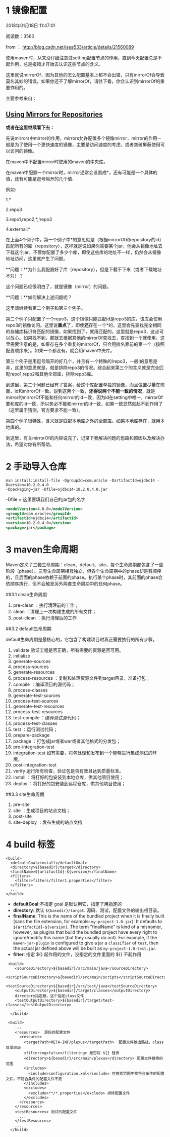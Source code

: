 # 1 镜像配置

2018年01月18日 11:47:01

阅读数：3560

from ： http://blog.csdn.net/isea533/article/details/21560089

使用maven时，从来没仔细注意过setting配置节点的作用，直到今天配置总是不起作用，总是报错才开始去认识这些节点的含义。

这里就说mirrorOf，因为其他的怎么配置基本上都不会出错，只有mirrorOf会导致莫名其妙的错误，如果你还不了解mirrorOf，请往下看，你会认识到mirrorOf的重要作用的。

主要参考来自：

## [Using Mirrors for Repositories](http://maven.apache.org/guides/mini/guide-mirror-settings.html)

**或者在这里继续看下去：**

先说mirrors中mirror的作用，mirrors允许配置多个镜像mirror，mirror的作用一般是为了使用一个更快速度的镜像，主要是访问速度的考虑，或者突破屏蔽使用可以访问的镜像。

在maven中不配置mirror时使用的maven的中央库。

在maven中配置一个mirror时，mirror通常会设置成*，还有可能是一个具体的值，还有可能是逗号隔开的几个值..

例如:

1.*

2.repo3

3.repo1,repo2,*,!repo3

4.external:*

在上面4个例子中，第一个例子中*的意思就是（根据mirrorOf和repository的id）匹配所有的库（repository），这样就是说如果你需要某个jar，他会从镜像地址去下载这个jar。不管你配置了多少个库，即使这些库的地址不一样，仍然会从镜像地址访问，这里就产生了问题。

**问题：**为什么我配置好了库（repository），但是下载不下来（或者下载地址不对）？

这个问题已经很明白了，就是镜像（mirror）的问题。

**问题：**如何解决上述问题呢？

这里请继续看第二个例子和第三个例子。

第二个例子只配置了一个repo3，这个镜像只能匹配id是repo3的库，该库会使用repo3的镜像访问。这里说**重点**了，即使**还**存在一个*的，这里会先查找完全相同的存储库标识符匹配的镜像，如果找到了，就用匹配的，这里就是repo3，这点可以放心。如果找不到，那就去根据其他的mirrorOf查找去，查找到一个就使用。这里需要注意的是，如果存在多个重复的mirrorOf，只会用排名靠前的第一个（按照配置顺序来）。如果一个都没有，就会用maven中央库。

第三个例子是用逗号隔开的好几个，并且有一个特殊的!repo3，一般!的意思是非，这里的意思就是，就是排除repo3的情况。综合起来第三个的含义就是完全匹配repo1,repo2和其他全部库，排除repo3库。

到这里，第二个问题已经有了答案，给这个库配置单独的镜像，而且位置尽量在前面，id和mirrorOf一致。说到这两个一致，**还得说两个不能一致的情况**，就是mirror的mirrorOf不能和任何mirror的id一致，因为id在setting中唯一，mirrorOf要和库的id一致，所以势必不能和mirror的id一致，如果一致显然就起不到作用了（这里属于猜测，官方要求不能一致）。

第四个例子很特殊，含义就是匹配本地库之外的全部库。如果本地库存在，就用本地库的。

到这里，有关mirrorOf的内容说完了，记录下我解决问题的思路和原因以及解决办法，希望对你有所帮助。

# 2 手动导入仓库

```mave
mvn install:install-file -DgroupId=com.oracle -DartifactId=ojdbc14 -Dversion=10.2.0.4.0 
-Dpackaging=jar -Dfile=ojdbc14-10.2.0.4.0.jar
```

-Dfile = 这里要填我们自己的jar包的名字

```xml
<modelVersion>4.0.0</modelVersion>
<groupId>com.oracle</groupId>
<artifactId>ojdbc14</artifactId>
<version>10.2.0.4.0</version>
<package>jar</package>
```

# 3 maven生命周期

Maven定义了三套生命周期：clean、default、site，每个生命周期都包含了一些阶段（phase）。三套生命周期相互独立，但各个生命周期中的phase却是有顺序的，且后面的phase依赖于前面的phase。执行某个phase时，其前面的phase会依顺序执行，但不会触发另外两套生命周期中的任何phase。

##3.1 clean生命周期

1. pre-clean    ：执行清理前的工作；
2. clean    ：清理上一次构建生成的所有文件；
3. post-clean    ：执行清理后的工作

##3.2 default生命周期

default生命周期是最核心的，它包含了构建项目时真正需要执行的所有步骤。

1. validate 验证工程是否正确，所有需要的资源是否可用。 
2. initialize
3. generate-sources
4. process-sources
5. generate-resources
6. process-resources    ：复制和处理资源文件到target目录，准备打包；
7. compile    ：编译项目的源代码；
8. process-classes
9. generate-test-sources
10. process-test-sources
11. generate-test-resources
12. process-test-resources
13. test-compile    ：编译测试源代码；
14. process-test-classes
15. test    ：运行测试代码；
16. prepare-package
17. package    ：打包成jar或者war或者其他格式的分发包；
18. pre-integration-test
19. integration-test 如有需要，将包处理和发布到一个能够进行集成测试的环境。 
20. post-integration-test
21. verify 运行所有检查，验证包是否有效且达到质量标准。 
22. install    ：将打好的包安装到本地仓库，供其他项目使用；
23. deploy    ：将打好的包安装到远程仓库，供其他项目使用；

##3.3 site生命周期

1. pre-site
2. site    ：生成项目的站点文档；
3. post-site
4. site-deploy    ：发布生成的站点文档

# 4 build 标签

```
<build>
  <defaultGoal>install</defaultGoal>
  <directory>${basedir}/target</directory>
  <finalName>${artifactId}-${version}</finalName>
  <filters>
    <filter>filters/filter1.properties</filter>
  </filters>
  ...
</build>
```

- **defaultGoal**:不指定 goal 是默认用它，指定了用指定的
- **directory**: 默认 `${basedir}/target`. 源码、测试，配置文件的输出根目录。
- **finalName**: This is the name of the bundled project when it is finally built (sans the file extension, for example: `my-project-1.0.jar`). It defaults to `${artifactId}-${version}`. The term "finalName" is kind of a misnomer, however, as plugins that build the bundled project have every right to ignore/modify this name (but they usually do not). For example, if the `maven-jar-plugin` is configured to give a jar a `classifier` of `test`, then the actual jar defined above will be built as `my-project-1.0-test.jar`.
- **filter**: 指定 \${}  起作用的文件，没指定的文件里面的 \${} 不起作用

```
 <build>
    <sourceDirectory>${basedir}/src/main/java</sourceDirectory>
    <scriptSourceDirectory>${basedir}/src/main/scripts</scriptSourceDirectory>
    <testSourceDirectory>${basedir}/src/test/java</testSourceDirectory>
    <outputDirectory>${basedir}/target/classes</outputDirectory>  
    directory指定根，这个指定class文件
    <testOutputDirectory>${basedir}/target/test-classes</testOutputDirectory>
    ...
  </build>
```

```
 <build>
    ...
    <resources>  源码的配置文件
      <resource>
        <targetPath>META-INF/plexus</targetPath>  配置文件输出路径，class目录同级
        <filtering>false</filtering> 是否将 ${} 替换
        <directory>${basedir}/src/main/plexus</directory> 配置文件搜索的范围
        <includes>
          <include>configuration.xml</include> 在搜索范围中找符合条件的配置文件，不符合条件的配置文件不要
        </includes>
        <excludes>
          <exclude>**/*.properties</exclude> 排除配置文件
        </excludes>
      </resource>
    </resources>
    <testResources> 测试的配置文件
      ...
    </testResources>
    ...
  </build>
```

